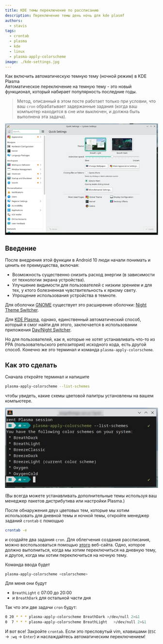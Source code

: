 ```yaml
---
title: KDE темы переключение по рассписанию
description: Переключение темы день ночь для kde plasmf
authors:
  - stavis
tags:
  - crontab
  - plasma
  - kde
  - linux
  - plasma-apply-colorscheme
image: ./kde-settings.jpg
---
```

Как включить автоматическую темную тему (ночной режим) в KDE Plasma  
Автоматическое переключение на темную тему - это новый функционал, который набирает популярность последние годы.

> Метод, описанный в этом посте работает только при условии, что ваш `cron` обрабатывает задержанные задания (когда ваш компьютер находится в сне или выключен, и должна быть выполнена эта задача).

<!--truncate-->

![](./kde-settings.jpg)

## Введение

После внедрения этой функции в Android 10 люди начали понимать и ценить ее преимущества, включая:

- Возможность существенно снизить расход энергии (в зависимости от технологии экрана устройства).
- Улучшение видимости для пользователей с низким зрением и для тех, у ктого болезненная чувствительность к яркому свету.
- Упрощение использования устройства в темноте.

Для оболочки [GNOME](https://www.gnome.org/) существует это расширение оболочки: [Night Theme Switcher](https://extensions.gnome.org/extension/2236/night-theme-switcher/).

Для [KDE Plasma](https://kde.org/plasma-desktop/), однако, единственный автоматический способ, который я смог найти для этого, заключается в использовании приложения [Day/Night Switcher](https://store.kde.org/p/1804745/).

Но для пользователей, как я, которые не хотят устанавливать что-то из PPA (пользовательского репозитория) исходного кода, есть другой способ. Конечно же это терминал и команда `plasma-apply-colorscheme`.

## Как это сделать

Сначала откройте терминал и напишите

```bash
plasma-apply-colorscheme --list-schemes
```

чтобы увидеть, какие схемы цветовой палитры установлены на вашем компьютере.

![](./plasma-apply-colorscheme.jpg)

(Вы всегда можете устанавливать дополнительные темы используя ваш менеджер пакетов дистрибутива или настройки Plasma.)

После обнаружения двух цветовых тем, которые мы хотим использовать для дневной темы и ночной темы, откройте менеджер заданий `crontab` с помощью

```bash
crontab -e
```

и создайте два задания `cron`. Для облегчения создания рассписания, можно воспользоваться помощью [этого](https://crontab.guru/) веб-сайта.
Одно, которое должно выполниться, когда мы хотим переключиться на дневную тему, и другое, когда мы хотим переключиться на ночную тему.

Команда ввода будет

```bash
plasma-apply-colorscheme <colorscheme>
```

Для меня они будут 

- `BreathLight` с 07:00 до 20:00
- и `BreathDark` для остальной части дня

Так что эти две задачи `cron` будут:

```bash
0 20 * * * plasma-apply-colorscheme BreathDark >/dev/null 2>&1
0  7 * * * plasma-apply-colorscheme BreathLight   >/dev/null 2>&1
```

И вот все! Закройте `crontab`.  Если это пресловутый vim, клавишами (`ESC` -> `:wq` -> `Enter`) и наслаждайтесь автоматическим переключением!

